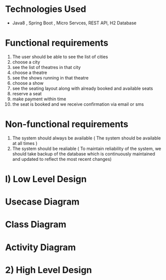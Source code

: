 # Technologies Used
* Java8 , Spring Boot , Micro Servces, REST API, H2 Database

# Functional requirements
1. The user should be able to see the list of cities
2. choose a city
3. see the list of theatres in that city
4. choose a theatre
5. see the shows running in that theatre 
6. choose a show 
7. see the seating layout along with already booked and available seats
8. reserve a seat 
9. make payment within time
10. the seat is booked and we receive confirmation via email or sms

# Non-functional requirements
1. The system should always be available ( The system should be available at all times )
2. The system should be realiable ( To maintain reliability of the system, we should take backup of the database which is continuously maintained and updated to reflect the most recent changes)


# I) Low Level Design
# Usecase Diagram

# Class Diagram

# Activity Diagram

# 2) High Level Design

